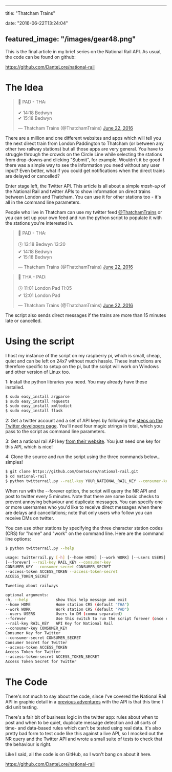 
---
title: "Thatcham Trains"

date: "2016-06-22T13:24:04"

featured_image: "/images/gear48.png"
---


This is the final article in my brief series on the National Rail API.  As usual, the code can be found on github:

<a href="https://github.com/DanteLore/national-rail">https://github.com/DanteLore/national-rail</a>

# The Idea

<blockquote class="twitter-tweet"><p lang="cy" dir="ltr">🚄 PAD - THA: <br><br>✔ 14:18 Bedwyn <br>✔ 15:18 Bedwyn</p>&mdash; Thatcham Trains (@ThatchamTrains) <a href="https://twitter.com/ThatchamTrains/status/745593012290461696?ref_src=twsrc%5Etfw">June 22, 2016</a></blockquote> <script async src="https://platform.twitter.com/widgets.js" charset="utf-8"></script>

There are a million and one different websites and apps which will tell you the next direct train from London Paddington to Thatcham (or between any other two railway stations) but all those apps are very general. You have to struggle through the crowds on the Circle Line while selecting the stations from drop-downs and clicking "Submit", for example. Wouldn't it be good if there was a simple way to see the information you need without any user input? Even better, what if you could get notifications when the direct trains are delayed or cancelled?

Enter stage left, the Twitter API. This article is all about a simple *mash-up* of the National Rail and twitter APIs to show information on direct trains between London and Thatcham. You can use it for other stations too - it's all in the command line parameters.

People who live in Thatcham can use my twitter feed <a href="https://twitter.com/ThatchamTrains">@ThatchamTrains</a> or you can set up your own feed and run the python script to populate it with the stations you're interested in.

<blockquote class="twitter-tweet"><p lang="cy" dir="ltr">🚄 PAD - THA: <br><br>🕓 13:18 Bedwyn 13:20<br>✔ 14:18 Bedwyn <br>✔ 15:18 Bedwyn</p>&mdash; Thatcham Trains (@ThatchamTrains) <a href="https://twitter.com/ThatchamTrains/status/745592675378823168?ref_src=twsrc%5Etfw">June 22, 2016</a></blockquote> <script async src="https://platform.twitter.com/widgets.js" charset="utf-8"></script>

<blockquote class="twitter-tweet"><p lang="en" dir="ltr">🚄 THA - PAD: <br><br>🕓 11:01 London Pad 11:05<br>✔ 12:01 London Pad</p>&mdash; Thatcham Trains (@ThatchamTrains) <a href="https://twitter.com/ThatchamTrains/status/745557198038675456?ref_src=twsrc%5Etfw">June 22, 2016</a></blockquote> <script async src="https://platform.twitter.com/widgets.js" charset="utf-8"></script>

The script also sends direct messages if the trains are more than 15 minutes late or cancelled.
# Using the script
I host my instance of the script on my raspberry pi, which is small, cheap, quiet and can be left on 24x7 without much hassle. These instructions are therefore specific to setup on the pi, but the script will work on Windows and other version of Linux too.

1: Install the python libraries you need. You may already have these installed.

```bash
$ sudo easy_install argparse
$ sudo easy_install requests
$ sudo easy_install xmltodict
$ sudo easy_install flask

```

2: Get a twitter account and a set of API keys by following the <a href="https://dev.twitter.com/oauth/overview">steps on the Twitter developers page</a>. You'll need four magic strings in total, which you pass to the script as command line parameters.

3: Get a national rail API key <a href="http://www.nationalrail.co.uk/100296.aspx">from their website</a>. You just need one key for this API, which is nice!

4: Clone the source and run the script using the three commands below... simples!

```bash
$ git clone https://github.com/DanteLore/national-rail.git
$ cd national-rail
$ python twitterrail.py --rail-key YOUR_NATIONAL_RAIL_KEY --consumer-key YOUR_CUST_KEY --consumer-secret YOUR_CUST_SECRET --access-token YOUR_ACCESS_TOKEN --access-token-secret YOUR_ACCESS_TOKEN_SECRET --users YourTwitterName --forever

```

When run with the --forever option, the script will query the NR API and post to twitter every 5 minutes. Note that there are some basic checks to prevent annoying behaviour and duplicate messages. You can specify one or more usernames who you'd like to receive direct messages when there are delays and cancellations; note that only users who follow you can receive DMs on twitter.

You can use other stations by specifying the three character station codes (CRS) for "home" and "work" on the command line. Here are the command line options:

```bash
$ python twitterrail.py --help

usage: twitterrail.py [-h] [--home HOME] [--work WORK] [--users USERS]
[--forever] --rail-key RAIL_KEY --consumer-key
CONSUMER_KEY --consumer-secret CONSUMER_SECRET
--access-token ACCESS_TOKEN --access-token-secret
ACCESS_TOKEN_SECRET

Tweeting about railways

optional arguments:
-h, --help            show this help message and exit
--home HOME           Home station CRS (default "THA")
--work WORK           Work station CRS (default "PAD")
--users USERS         Users to DM (comma separated)
--forever             Use this switch to run the script forever (once ever 5 mins)
--rail-key RAIL_KEY   API Key for National Rail
--consumer-key CONSUMER_KEY
Consumer Key for Twitter
--consumer-secret CONSUMER_SECRET
Consumer Secret for Twitter
--access-token ACCESS_TOKEN
Access Token for Twitter
--access-token-secret ACCESS_TOKEN_SECRET
Access Token Secret for Twitter

```

# The Code
There's not much to say about the code, since I've covered the National Rail API in graphic detail in a <a href="http://logicalgenetics.com/live-train-route-animation/">previous adventures</a> with the API is that this time I did unit testing.

There's a fair bit of business logic in the twitter app: rules about when to post and when to be quiet, duplicate message detection and all sorts of time- and data-based rules which can't be tested using real data. It's also pretty bad form to test code like this against a live API, so I mocked out the NR query and the Twitter API and wrote a small suite of tests to check that the behaviour is right.

Like I said, all the code is on GitHub, so I won't bang on about it here.

<a href="https://github.com/DanteLore/national-rail">https://github.com/DanteLore/national-rail</a>
